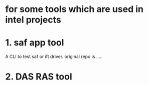 # for some tools which are used in intel projects
#
# 1. saf app tool
A CLI to test saf or ift driver. original repo is .....
# 2. DAS RAS tool

#
